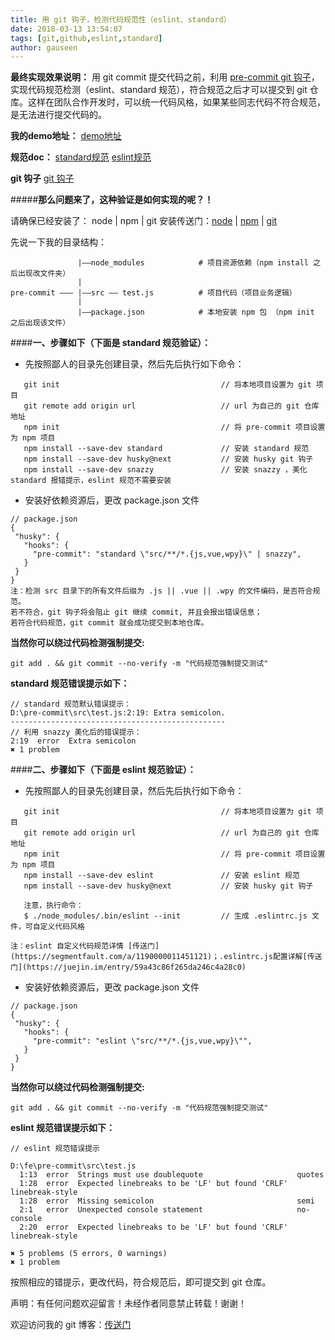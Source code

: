 ```yaml
---
title: 用 git 钩子，检测代码规范性（eslint、standard）
date: 2018-03-13 13:54:07
tags: [git,github,eslint,standard]
author: gauseen
---
```

**最终实现效果说明：**
用 git commit 提交代码之前，利用 [pre-commit git 钩子](https://git-scm.com/book/zh/v2/%E8%87%AA%E5%AE%9A%E4%B9%89-Git-Git-%E9%92%A9%E5%AD%90)，实现代码规范检测（eslint、standard 规范），符合规范之后才可以提交到 git 仓库。这样在团队合作开发时，可以统一代码风格，如果某些同志代码不符合规范，是无法进行提交代码的。

**我的demo地址：**
[demo地址](https://github.com/gauseen/pre-commit)

**规范doc：**
[standard规范](https://github.com/standard/standard/blob/master/docs/README-zhcn.md)
[eslint规范](https://github.com/eslint/eslint)

**git 钩子**
[git 钩子](https://github.com/typicode/husky)

#####**那么问题来了，这种验证是如何实现的呢？！**

请确保已经安装了： node | npm | git 
安装传送门：[node](http://www.runoob.com/nodejs/nodejs-install-setup.html) | [npm](http://www.runoob.com/nodejs/nodejs-npm.html) | [git](https://git-scm.com/book/zh/v1/%E8%B5%B7%E6%AD%A5-%E5%AE%89%E8%A3%85-Git)

先说一下我的目录结构：
```
               |——node_modules            # 项目资源依赖（npm install 之后出现改文件夹）
               |
pre-commit ——— |——src —— test.js          # 项目代码（项目业务逻辑）
               |
               |——package.json            # 本地安装 npm 包 （npm init 之后出现该文件）
```

####**一、步骤如下（下面是 standard 规范验证）：**
 - 先按照鄙人的目录先创建目录，然后先后执行如下命令：
 ```
    git init                                    // 将本地项目设置为 git 项目
    git remote add origin url                   // url 为自己的 git 仓库地址
    npm init                                    // 将 pre-commit 项目设置为 npm 项目
    npm install --save-dev standard             // 安装 standard 规范
    npm install --save-dev husky@next           // 安装 husky git 钩子
    npm install --save-dev snazzy               // 安装 snazzy ，美化 standard 报错提示，eslint 规范不需要安装
 ```
 - 安装好依赖资源后，更改 package.json 文件
 ```
 // package.json
{
  "husky": {
    "hooks": {
      "pre-commit": "standard \"src/**/*.{js,vue,wpy}\" | snazzy",
    }
  }
}
注：检测 src 目录下的所有文件后缀为 .js || .vue || .wpy 的文件编码，是否符合规范。
若不符合，git 钩子将会阻止 git 继续 commit, 并且会报出错误信息；
若符合代码规范，git commit 就会成功提交到本地仓库。
```
 **当然你可以绕过代码检测强制提交:**
```
git add . && git commit --no-verify -m "代码规范强制提交测试"
 ```

 **standard 规范错误提示如下：**
```
// standard 规范默认错误提示：
D:\pre-commit\src\test.js:2:19: Extra semicolon.
------------------------------------------------
// 利用 snazzy 美化后的错误提示：
2:19  error  Extra semicolon
✖ 1 problem
```

####**二、步骤如下（下面是 eslint 规范验证）：**
 - 先按照鄙人的目录先创建目录，然后先后执行如下命令：
 ```
    git init                                    // 将本地项目设置为 git 项目
    git remote add origin url                   // url 为自己的 git 仓库地址
    npm init                                    // 将 pre-commit 项目设置为 npm 项目
    npm install --save-dev eslint               // 安装 eslint 规范
    npm install --save-dev husky@next           // 安装 husky git 钩子
    
    注意，执行命令：
    $ ./node_modules/.bin/eslint --init         // 生成 .eslintrc.js 文件，可自定义代码风格
 ```
    注：eslint 自定义代码规范详情 [传送门](https://segmentfault.com/a/1190000011451121)；.eslintrc.js配置详解[传送门](https://juejin.im/entry/59a43c86f265da246c4a28c0)
    
    
 - 安装好依赖资源后，更改 package.json 文件
 ```
 // package.json
{
  "husky": {
    "hooks": {
      "pre-commit": "eslint \"src/**/*.{js,vue,wpy}\"",
    }
  }
}
```
 **当然你可以绕过代码检测强制提交:**
```
git add . && git commit --no-verify -m "代码规范强制提交测试"

```
 **eslint 规范错误提示如下：**
```
// eslint 规范错误提示

D:\fe\pre-commit\src\test.js
  1:13  error  Strings must use doublequote                     quotes
  1:28  error  Expected linebreaks to be 'LF' but found 'CRLF'  linebreak-style
  1:28  error  Missing semicolon                                semi
  2:1   error  Unexpected console statement                     no-console
  2:20  error  Expected linebreaks to be 'LF' but found 'CRLF'  linebreak-style

✖ 5 problems (5 errors, 0 warnings)
✖ 1 problem
```

按照相应的错提示，更改代码，符合规范后，即可提交到 git 仓库。

声明：有任何问题欢迎留言！未经作者同意禁止转载！谢谢！

欢迎访问我的 git 博客：[传送门][1]

 


  [1]: https://github.com/gauseen